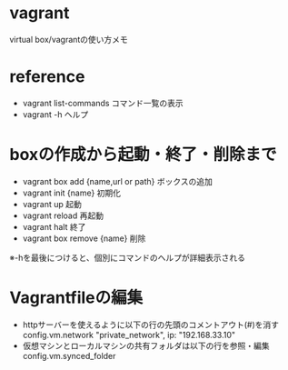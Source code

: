 # vagrant
virtual box/vagrantの使い方メモ

# reference
- vagrant list-commands  コマンド一覧の表示
- vagrant -h  ヘルプ

# boxの作成から起動・終了・削除まで
- vagrant box add {name,url or path}  ボックスの追加
- vagrant init {name}  初期化
- vagrant up  起動
- vagrant reload  再起動
- vagrant halt  終了
- vagrant box remove {name}  削除

※-hを最後につけると、個別にコマンドのヘルプが詳細表示される

# Vagrantfileの編集
- httpサーバーを使えるように以下の行の先頭のコメントアウト(#)を消す  config.vm.network "private_network", ip: "192.168.33.10"
- 仮想マシンとローカルマシンの共有フォルダは以下の行を参照・編集  config.vm.synced_folder